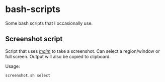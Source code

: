 # bash-scripts

Some bash scripts that I occasionally use.

## Screenshot script

Script that uses [_maim_](https://github.com/naelstrof/maim) to take a screenshot. Can select a region/window or full screen. Output will also be copied to clipboard.

Usage:

```bash
screenshot.sh select
```
